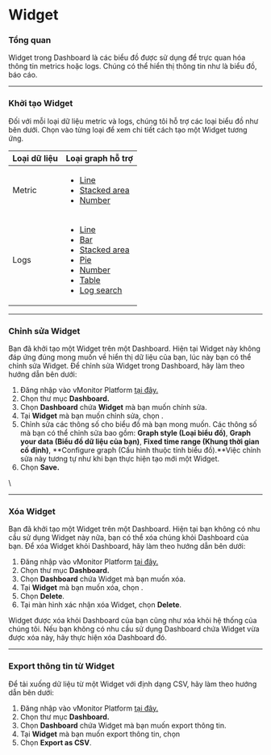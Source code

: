 # Widget

### Tổng quan

Widget trong Dashboard là các biểu đồ được sử dụng để trực quan hóa thông tin metrics hoặc logs. Chúng có thể hiển thị thông tin như là biểu đồ, báo cáo.

***

### Khởi tạo Widget

Đối với mỗi loại dữ liệu metric và logs, chúng tôi hỗ trợ các loại biểu đồ như bên dưới. Chọn vào từng loại để xem chi tiết cách tạo một Widget tương ứng.

| Loại dữ liệu | Loại graph hỗ trợ                                                                                                                                                                                                                                                                                                                                                                                                                                                                                                                                                                                                                                                                                                                       |
| ------------ | --------------------------------------------------------------------------------------------------------------------------------------------------------------------------------------------------------------------------------------------------------------------------------------------------------------------------------------------------------------------------------------------------------------------------------------------------------------------------------------------------------------------------------------------------------------------------------------------------------------------------------------------------------------------------------------------------------------------------------------- |
| Metric       | <ul><li><a href="http://docs.vngcloud.vn/display/VPV/Line">Line</a></li><li><a href="http://docs.vngcloud.vn/display/VPV/Stacked+area">Stacked area</a></li><li><a href="http://docs.vngcloud.vn/display/VPV/Number">Number</a></li></ul>                                                                                                                                                                                                                                                                                                                                                                                                                                                                                               |
| Logs         | <ul><li><a href="https://docs.vngcloud.vn/display/VPV/Line?src=contextnavpagetreemode">Line</a></li><li><a href="https://docs.vngcloud.vn/display/VPV/Bar?src=contextnavpagetreemode">Bar</a></li><li><a href="https://docs.vngcloud.vn/display/VPV/Stacked+area?src=contextnavpagetreemode">Stacked area</a></li><li><a href="https://docs.vngcloud.vn/display/VPV/Pie?src=contextnavpagetreemode">Pie</a></li><li><a href="https://docs.vngcloud.vn/display/VPV/Number?src=contextnavpagetreemode">Number</a></li><li><a href="https://docs.vngcloud.vn/display/VPV/Table?src=contextnavpagetreemode">Table</a></li><li><a href="https://docs.vngcloud.vn/display/VPV/Log+search?src=contextnavpagetreemode">Log search</a></li></ul> |

***

### Chỉnh sửa Widget

Bạn đã khởi tạo một Widget trên một Dashboard. Hiện tại Widget này không đáp ứng đúng mong muốn về hiển thị dữ liệu của bạn, lúc này bạn có thể chỉnh sửa Widget. Để chỉnh sửa Widget trong Dashboard, hãy làm theo hướng dẫn bên dưới:&#x20;

1. Đăng nhập vào vMonitor Platform [tại đây.](https://hcm-3.console.vngcloud.vn/vmonitor)&#x20;
2. Chọn thư mục **Dashboard.**
3. Chọn **Dashboard** chứa **Widget** mà bạn muốn chính sửa.
4. Tại **Widget** mà bạn muốn chỉnh sửa, chọn <img src="http://docs.vngcloud.vn/download/thumbnails/59806957/image2023-4-19_11-4-15.png?version=1&#x26;modificationDate=1690513094000&#x26;api=v2" alt="" data-size="line">.&#x20;
5. Chỉnh sửa các thông số cho biểu đồ mà bạn mong muốn. Các thông số mà bạn có thể chỉnh sửa bao gồm: **Graph style (Loại biểu đồ)**, **Graph your data (Biểu đồ dữ liệu của bạn)**, **Fixed time range (Khung thời gian cố định)**, **Configure graph (Cấu hình thuộc tính biểu đồ).**Việc chỉnh sửa này tương tự như khi bạn thực hiện tạo mới một Widget.
6. Chọn **Save.**

\


***

### Xóa Widget

Bạn đã khởi tạo một Widget trên một Dashboard. Hiện tại bạn không có nhu cầu sử dụng Widget này nữa, bạn có thể xóa chúng khỏi Dashboard của bạn. Để xóa Widget khỏi Dashboard, hãy làm theo hướng dẫn bên dưới:&#x20;

1. Đăng nhập vào vMonitor Platform [tại đây.](https://hcm-3.console.vngcloud.vn/vmonitor)&#x20;
2. Chọn thư mục **Dashboard.**
3. Chọn **Dashboard** chứa Widget mà bạn muốn xóa.
4. Tại **Widget** mà bạn muốn xóa, chọn <img src="http://docs.vngcloud.vn/download/thumbnails/59806957/image2023-4-19_15-13-54.png?version=1&#x26;modificationDate=1690512974000&#x26;api=v2" alt="" data-size="line">.&#x20;
5. Chọn **Delete**.
6. Tại màn hình xác nhận xóa Widget, chọn **Delete**.

Widget được xóa khỏi Dashboard của bạn cũng như xóa khỏi hệ thống của chúng tôi. Nếu bạn không có nhu cầu sử dụng Dashboard chứa Widget vừa được xóa này, hãy thực hiện xóa Dashboard đó.

***

### Export thông tin từ Widget

Để tải xuống dữ liệu từ một Widget với định dạng CSV, hãy làm theo hướng dẫn bên dưới:&#x20;

1. Đăng nhập vào vMonitor Platform [tại đây.](https://hcm-3.console.vngcloud.vn/vmonitor)&#x20;
2. Chọn thư mục **Dashboard.**
3. Chọn **Dashboard** chứa Widget mà bạn muốn export thông tin.
4. Tại **Widget** mà bạn muốn export thông tin, chọn <img src="http://docs.vngcloud.vn/download/thumbnails/59806957/image2023-7-28_10-4-39.png?version=1&#x26;modificationDate=1690513480000&#x26;api=v2" alt="" data-size="line">&#x20;
5. Chọn **Export as CSV**.
